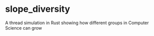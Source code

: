 # slope_diversity
A thread simulation in Rust showing how different groups in Computer Science can grow 
